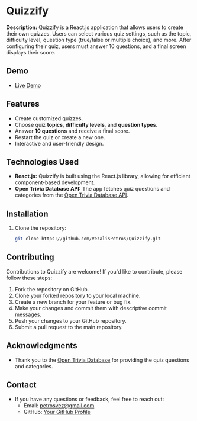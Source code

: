 # Quizzify

**Description:** Quizzify is a React.js application that allows users to create their own quizzes. Users can select various quiz settings, such as the topic, difficulty level, question type (true/false or multiple choice), and more. After configuring their quiz, users must answer 10 questions, and a final screen displays their score.

## Demo
- [Live Demo](https://your-demo-url.com)

## Features

- Create customized quizzes.
- Choose quiz **topics**, **difficulty levels**, and **question types**.
- Answer **10 questions** and receive a final score.
- Restart the quiz or create a new one.
- Interactive and user-friendly design.

## Technologies Used

- **React.js:** Quizzify is built using the React.js library, allowing for efficient component-based development.
- **Open Trivia Database API:** The app fetches quiz questions and categories from the [Open Trivia Database API](https://opentdb.com/api_category.php).

## Installation

1. Clone the repository:

   ```bash
   git clone https://github.com/VezalisPetros/Quizzify.git


## Contributing

Contributions to Quizzify are welcome! If you'd like to contribute, please follow these steps:

1. Fork the repository on GitHub.
2. Clone your forked repository to your local machine.
3. Create a new branch for your feature or bug fix.
4. Make your changes and commit them with descriptive commit messages.
5. Push your changes to your GitHub repository.
6. Submit a pull request to the main repository.

## Acknowledgments

- Thank you to the [Open Trivia Database](https://opentdb.com) for providing the quiz questions and categories.


## Contact

- If you have any questions or feedback, feel free to reach out:
  - Email: petrosvez@gmail.com
  - GitHub: [Your GitHub Profile](https://github.com/VezalisPetros)

